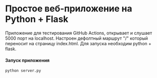 # Простое веб-приложение на Python + Flask
Приложение для тестирования GitHub Actions, открывает и слушает 5000 порт на localhost. Настроен дефолтный маршрут "/" который переносит на страницу index.html. Для запуска необходим python + flask.
#### Запуск приложения
```
python server.py
```